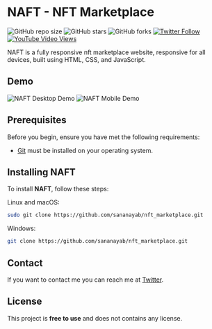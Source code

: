 # NAFT - NFT Marketplace

![GitHub repo size](https://img.shields.io/github/repo-size/sananayab/nft_marketplace)
![GitHub stars](https://img.shields.io/github/stars/sananayab/nft_marketplace?style=social)
![GitHub forks](https://img.shields.io/github/forks/sananayab/nft_marketplace?style=social)
[![Twitter Follow](https://img.shields.io/twitter/follow/nayyabsana?style=social)](https://twitter.com/intent/follow?screen_name=nayyabsana)
[![YouTube Video Views](https://img.shields.io/youtube/views/f_jQvRUaffo?style=social)](https://youtu.be/f_jQvRUaffo)

NAFT is a fully responsive nft marketplace website, responsive for all devices, built using HTML, CSS, and JavaScript.

## Demo

![NAFT Desktop Demo](./website-demo-image/desktop.png "Desktop Demo")
![NAFT Mobile Demo](./website-demo-image/mobile.png "Mobile Demo")

## Prerequisites

Before you begin, ensure you have met the following requirements:

* [Git](https://git-scm.com/downloads "Download Git") must be installed on your operating system.

## Installing NAFT

To install **NAFT**, follow these steps:

Linux and macOS:

```bash
sudo git clone https://github.com/sananayab/nft_marketplace.git
```

Windows:

```bash
git clone https://github.com/sananayab/nft_marketplace.git
```

## Contact

If you want to contact me you can reach me at [Twitter](https://www.twitter.com/Nayyabsana).

## License

This project is **free to use** and does not contains any license.

